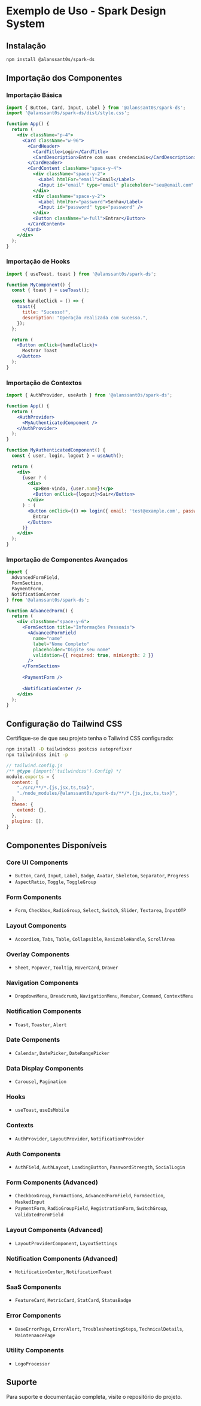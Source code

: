 # Exemplo de Uso - Spark Design System

## Instalação

```bash
npm install @alanssant0s/spark-ds
```

## Importação dos Componentes

### Importação Básica

```jsx
import { Button, Card, Input, Label } from '@alanssant0s/spark-ds';
import '@alanssant0s/spark-ds/dist/style.css';

function App() {
  return (
    <div className="p-4">
      <Card className="w-96">
        <CardHeader>
          <CardTitle>Login</CardTitle>
          <CardDescription>Entre com suas credenciais</CardDescription>
        </CardHeader>
        <CardContent className="space-y-4">
          <div className="space-y-2">
            <Label htmlFor="email">Email</Label>
            <Input id="email" type="email" placeholder="seu@email.com" />
          </div>
          <div className="space-y-2">
            <Label htmlFor="password">Senha</Label>
            <Input id="password" type="password" />
          </div>
          <Button className="w-full">Entrar</Button>
        </CardContent>
      </Card>
    </div>
  );
}
```

### Importação de Hooks

```jsx
import { useToast, toast } from '@alanssant0s/spark-ds';

function MyComponent() {
  const { toast } = useToast();

  const handleClick = () => {
    toast({
      title: "Sucesso!",
      description: "Operação realizada com sucesso.",
    });
  };

  return (
    <Button onClick={handleClick}>
      Mostrar Toast
    </Button>
  );
}
```

### Importação de Contextos

```jsx
import { AuthProvider, useAuth } from '@alanssant0s/spark-ds';

function App() {
  return (
    <AuthProvider>
      <MyAuthenticatedComponent />
    </AuthProvider>
  );
}

function MyAuthenticatedComponent() {
  const { user, login, logout } = useAuth();

  return (
    <div>
      {user ? (
        <div>
          <p>Bem-vindo, {user.name}!</p>
          <Button onClick={logout}>Sair</Button>
        </div>
      ) : (
        <Button onClick={() => login({ email: 'test@example.com', password: '123' })}>
          Entrar
        </Button>
      )}
    </div>
  );
}
```

### Importação de Componentes Avançados

```jsx
import { 
  AdvancedFormField, 
  FormSection, 
  PaymentForm,
  NotificationCenter 
} from '@alanssant0s/spark-ds';

function AdvancedForm() {
  return (
    <div className="space-y-6">
      <FormSection title="Informações Pessoais">
        <AdvancedFormField
          name="name"
          label="Nome Completo"
          placeholder="Digite seu nome"
          validation={{ required: true, minLength: 2 }}
        />
      </FormSection>
      
      <PaymentForm />
      
      <NotificationCenter />
    </div>
  );
}
```

## Configuração do Tailwind CSS

Certifique-se de que seu projeto tenha o Tailwind CSS configurado:

```bash
npm install -D tailwindcss postcss autoprefixer
npx tailwindcss init -p
```

```js
// tailwind.config.js
/** @type {import('tailwindcss').Config} */
module.exports = {
  content: [
    "./src/**/*.{js,jsx,ts,tsx}",
    "./node_modules/@alanssant0s/spark-ds/**/*.{js,jsx,ts,tsx}",
  ],
  theme: {
    extend: {},
  },
  plugins: [],
}
```

## Componentes Disponíveis

### Core UI Components
- `Button`, `Card`, `Input`, `Label`, `Badge`, `Avatar`, `Skeleton`, `Separator`, `Progress`
- `AspectRatio`, `Toggle`, `ToggleGroup`

### Form Components
- `Form`, `Checkbox`, `RadioGroup`, `Select`, `Switch`, `Slider`, `Textarea`, `InputOTP`

### Layout Components
- `Accordion`, `Tabs`, `Table`, `Collapsible`, `ResizableHandle`, `ScrollArea`

### Overlay Components
- `Sheet`, `Popover`, `Tooltip`, `HoverCard`, `Drawer`

### Navigation Components
- `DropdownMenu`, `Breadcrumb`, `NavigationMenu`, `Menubar`, `Command`, `ContextMenu`

### Notification Components
- `Toast`, `Toaster`, `Alert`

### Date Components
- `Calendar`, `DatePicker`, `DateRangePicker`

### Data Display Components
- `Carousel`, `Pagination`

### Hooks
- `useToast`, `useIsMobile`

### Contexts
- `AuthProvider`, `LayoutProvider`, `NotificationProvider`

### Auth Components
- `AuthField`, `AuthLayout`, `LoadingButton`, `PasswordStrength`, `SocialLogin`

### Form Components (Advanced)
- `CheckboxGroup`, `FormActions`, `AdvancedFormField`, `FormSection`, `MaskedInput`
- `PaymentForm`, `RadioGroupField`, `RegistrationForm`, `SwitchGroup`, `ValidatedFormField`

### Layout Components (Advanced)
- `LayoutProviderComponent`, `LayoutSettings`

### Notification Components (Advanced)
- `NotificationCenter`, `NotificationToast`

### SaaS Components
- `FeatureCard`, `MetricCard`, `StatCard`, `StatusBadge`

### Error Components
- `BaseErrorPage`, `ErrorAlert`, `TroubleshootingSteps`, `TechnicalDetails`, `MaintenancePage`

### Utility Components
- `LogoProcessor`

## Suporte

Para suporte e documentação completa, visite o repositório do projeto.
